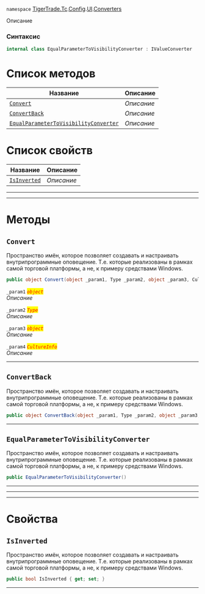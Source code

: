 
`namespace` [TigerTrade.Tc](../../../../TigerTrade.Tc.md).[Config](../../../../TigerTrade.Tc/Config.md).[UI](../../../../TigerTrade.Tc/Config/UI.md).[Converters](../../../../TigerTrade.Tc/Config/UI/Converters.md)


Описание

### Синтаксис
```csharp
internal class EqualParameterToVisibilityConverter : IValueConverter
```


# Список методов
| Название | Описание |
| --- | --- |
| [`Convert`](#method-convert) | *Описание* |
| [`ConvertBack`](#method-convertback) | *Описание* |
| [`EqualParameterToVisibilityConverter`](#method-equalparametertovisibilityconverter) | *Описание* |

# Список свойств
| Название | Описание |
| --- | --- |
| [`IsInverted`](#property-isinverted) | *Описание* |





***  
***  
# Методы

## `Convert`<a href="method-convert" id="method-convert"></a>
Пространство имён, которое позволяет создавать и настраивать внутрипрограммные оповещение. Т.е. которые реализованы в рамках самой торговой платформы, а не, к примеру средствами Windows.

```csharp
public object Convert(object _param1, Type _param2, object _param3, CultureInfo _param4)
```

`_param1` <mark style="color:red;">*`object`*</mark>  
 *Описание*  

`_param2` <mark style="color:red;">*`Type`*</mark>  
 *Описание*  

`_param3` <mark style="color:red;">*`object`*</mark>  
 *Описание*  

`_param4` <mark style="color:red;">*`CultureInfo`*</mark>  
 *Описание*  


***  

## `ConvertBack`<a href="method-convertback" id="method-convertback"></a>
Пространство имён, которое позволяет создавать и настраивать внутрипрограммные оповещение. Т.е. которые реализованы в рамках самой торговой платформы, а не, к примеру средствами Windows.

```csharp
public object ConvertBack(object _param1, Type _param2, object _param3, CultureInfo _param4)
```

***  

## `EqualParameterToVisibilityConverter`<a href="method-equalparametertovisibilityconverter" id="method-equalparametertovisibilityconverter"></a>
Пространство имён, которое позволяет создавать и настраивать внутрипрограммные оповещение. Т.е. которые реализованы в рамках самой торговой платформы, а не, к примеру средствами Windows.

```csharp
public EqualParameterToVisibilityConverter()
```

***  
***  
 ***  
# Свойства

## `IsInverted`<a href="property-isinverted" id="property-isinverted"></a>
Пространство имён, которое позволяет создавать и настраивать внутрипрограммные оповещение. Т.е. которые реализованы в рамках самой торговой платформы, а не, к примеру средствами Windows.

```csharp
public bool IsInverted { get; set; }
```  
***

